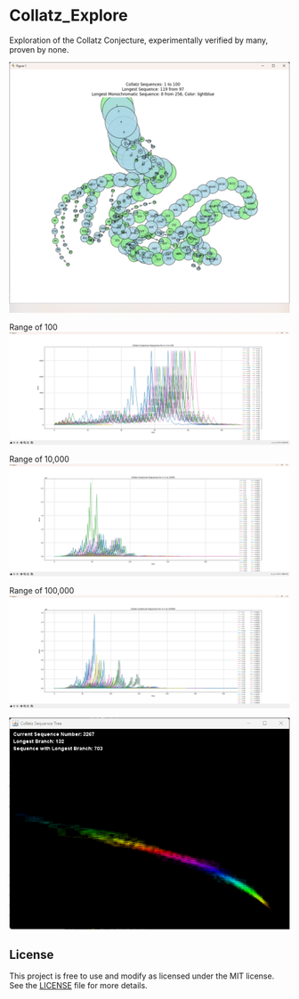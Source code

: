 # Collatz_Explore

Exploration of the Collatz Conjecture, experimentally verified by many, proven by none.

![Collatz Sequence Tree](./screenshots/tree2d.png)

Range of 100
![Flat Plot](./screenshots/flatplot.png)

Range of 10,000
![Flat Plot 2](./screenshots/flatplot2.png)

Range of 100,000
![Flat Plot 3](./screenshots/flatplot3.png)

![animated tree](./screenshots/java_tree1.png)

## License

This project is free to use and modify as licensed under the MIT license. See the [LICENSE](LICENSE) file for more details.
